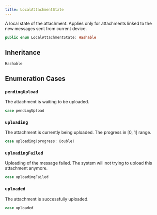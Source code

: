 ```yaml
---
title: LocalAttachmentState
---
```


A local state of the attachment. Applies only for attachments linked to the new messages sent from current device.

``` swift
public enum LocalAttachmentState: Hashable 
```

## Inheritance

`Hashable`

## Enumeration Cases

### `pendingUpload`

The attachment is waiting to be uploaded.

``` swift
case pendingUpload
```

### `uploading`

The attachment is currently being uploaded. The progress in \[0, 1\] range.

``` swift
case uploading(progress: Double)
```

### `uploadingFailed`

Uploading of the message failed. The system will not trying to upload this attachment anymore.

``` swift
case uploadingFailed
```

### `uploaded`

The attachment is successfully uploaded.

``` swift
case uploaded
```
